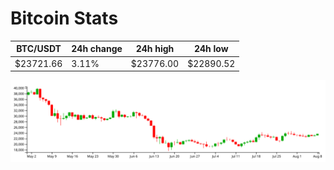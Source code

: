 # Bitcoin Stats

BTC/USDT|24h change|24h high|24h low|
|---|---|---|---|
|$23721.66|3.11%|$23776.00|$22890.52|

<img src="./chart.svg">
